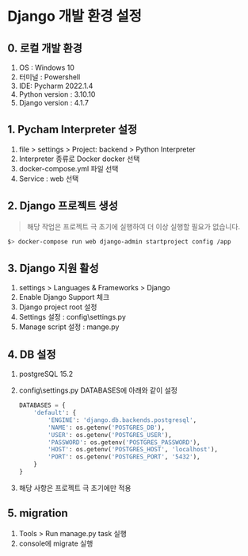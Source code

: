 # Django 개발 환경 설정



## 0. 로컬 개발 환경

1. OS : Windows 10
2. 터미널 : Powershell
3. IDE: Pycharm 2022.1.4
4. Python version : 3.10.10
5. Django version : 4.1.7



## 1. Pycham Interpreter 설정

1. file > settings > Project: backend > Python Interpreter 
2. Interpreter 종류로 Docker docker 선택
3. docker-compose.yml 파일 선택
4. Service : web 선택



## 2. Django 프로젝트 생성

> 해당 작업은 프로젝트 극 초기에 실행하여 더 이상 실행할 필요가 없습니다.

```bash
$> docker-compose run web django-admin startproject config /app
```



## 3. Django 지원 활성

1.  settings > Languages & Frameworks > Django
2. Enable Django Support 체크
3. Django project root 설정
4. Settings 설정 : config\settings.py
5. Manage script 설정 : mange.py



## 4. DB 설정

1. postgreSQL 15.2

2. config\settings.py  DATABASES에 아래와 같이 설정
   ```python
   DATABASES = {
       'default': {
           'ENGINE': 'django.db.backends.postgresql',
           'NAME': os.getenv('POSTGRES_DB'),
           'USER': os.getenv('POSTGRES_USER'),
           'PASSWORD': os.getenv('POSTGRES_PASSWORD'),
           'HOST': os.getenv('POSTGRES_HOST', 'localhost'),
           'PORT': os.getenv('POSTGRES_PORT', '5432'),
       }
   }
   ```

3. 해당 사항은 프로젝트 극 초기에만 적용



## 5. migration

1.  Tools > Run manage.py task 실행
2. console에 migrate 실행
